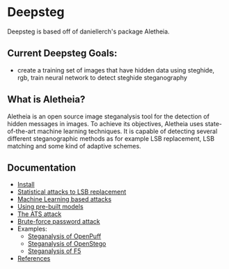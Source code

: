# Deepsteg

Deepsteg is based off of daniellerch's package Aletheia.

## Current Deepsteg Goals:
 - create a training set of images that have hidden data using steghide, rgb, train neural network to detect steghide steganography
 
## What is Aletheia?

Aletheia is an open source image steganalysis tool for the detection of hidden messages in images. To achieve its objectives, Aletheia uses state-of-the-art machine learning techniques. It is capable of detecting several different steganographic methods as for example LSB replacement, LSB matching and some kind of adaptive schemes.


## Documentation

- [Install](/doc/INSTALL.md)
- [Statistical attacks to LSB replacement](/doc/LSBR.md)
- [Machine Learning based attacks](/doc/ML.md)
- [Using pre-built models](/doc/PRE-BUILT.md)
- [The ATS attack](/doc/ATS.md)
- [Brute-force password attack](/doc/BRUTE-FORCE.md)
- Examples:
	* [Steganalysis of OpenPuff](/doc/OPENPUFF.md)
	* [Steganalysis of OpenStego](/doc/OPENSTEGO.md)
	* [Steganalysis of F5](/doc/F5.md)
- [References](/doc/REFERENCES.md)



